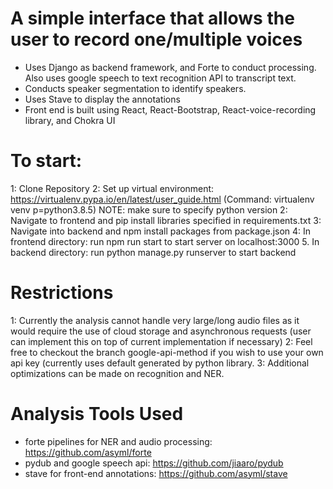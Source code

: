 # A simple interface that allows the user to record one/multiple voices
- Uses Django as backend framework, and Forte to conduct processing. Also uses google speech to text recognition API to transcript text. 
- Conducts speaker segmentation to identify speakers. 
- Uses Stave to display the annotations 
- Front end is built using React, React-Bootstrap, React-voice-recording library, and Chokra UI

# To start: 
1: Clone Repository 
2: Set up virtual environment: https://virtualenv.pypa.io/en/latest/user_guide.html (Command: virtualenv venv p=python3.8.5)
   NOTE: make sure to specify python version
2: Navigate to frontend and pip install libraries specified in requirements.txt 
3: Navigate into backend and npm install packages from package.json
4: In frontend directory: run npm run start to start server on localhost:3000
5. In backend directory: run python manage.py runserver to start backend 

# Restrictions
1: Currently the analysis cannot handle very large/long audio files as it would require the use of cloud storage and asynchronous requests (user can implement this on top of current implementation if necessary) 
2: Feel free to checkout the branch google-api-method if you wish to use your own api key (currently uses default generated by python library. 
3: Additional optimizations can be made on recognition and NER. 

# Analysis Tools Used
- forte pipelines for NER and audio processing: https://github.com/asyml/forte
- pydub and google speech api: https://github.com/jiaaro/pydub
- stave for front-end annotations: https://github.com/asyml/stave 


